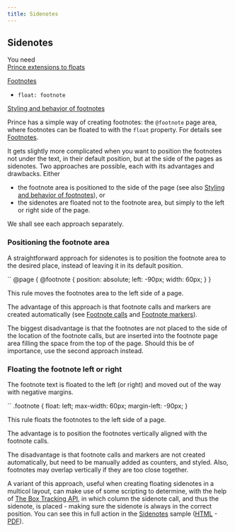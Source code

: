 ```yaml
---
title: Sidenotes
---
```


Sidenotes
---------

You need  
[Prince extensions to floats](floats.html#float-extensions)

[Footnotes](footnotes.html#footnotes)

-   `float: footnote`

[Styling and behavior of footnotes](footnotes.html#footnotes-styling)

Prince has a simple way of creating footnotes: the `@footnote` page area, where footnotes can be floated to with the `float` property. For details see [Footnotes](footnotes.html#footnotes).

It gets slightly more complicated when you want to position the footnotes not under the text, in their default position, but at the side of the pages as sidenotes. Two approaches are possible, each with its advantages and drawbacks. Either

-   the footnote area is positioned to the side of the page (see also [Styling and behavior of footnotes](footnotes.html#footnotes-styling)), or
-   the sidenotes are floated not to the footnote area, but simply to the left or right side of the page.

We shall see each approach separately.

### Positioning the footnote area

A straightforward approach for sidenotes is to position the footnote area to the desired place, instead of leaving it in its default position.

``
    @page {
        @footnote {
            position: absolute;
            left: -90px;
            width: 60px;
        }
    }

This rule moves the footnotes area to the left side of a page.

The advantage of this approach is that footnote calls and markers are created automatically (see [Footnote calls](footnotes.html#footnote-calls) and [Footnote markers](footnotes.html#footnote-markers)).

The biggest disadvantage is that the footnotes are not placed to the side of the location of the footnote calls, but are inserted into the footnote page area filling the space from the top of the page. Should this be of importance, use the second approach instead.

### Floating the footnote left or right

The footnote text is floated to the left (or right) and moved out of the way with negative margins.

``
    .footnote {
      float: left;
      max-width: 60px;
      margin-left: -90px;
    }

This rule floats the footnotes to the left side of a page.

The advantage is to position the footnotes vertically aligned with the footnote calls.

The disadvantage is that footnote calls and markers are not created automatically, but need to be manually added as counters, and styled. Also, footnotes may overlap vertically if they are too close together.

A variant of this approach, useful when creating floating sidenotes in a multicol layout, can make use of some scripting to determine, with the help of [The Box Tracking API](javascript.html#js-box), in which column the sidenote call, and thus the sidenote, is placed - making sure the sidenote is always in the correct position. You can see this in full action in the [Sidenotes](http://css4.pub/#sidenotes) sample ([HTML](http://css4.pub/2019/sidenotes/index.html) - [PDF](http://css4.pub/2019/sidenotes/index.pdf)).

